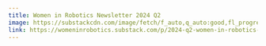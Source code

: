 ```yaml
---
title: Women in Robotics Newsletter 2024 Q2
image: https://substackcdn.com/image/fetch/f_auto,q_auto:good,fl_progressive:steep/https%3A%2F%2Fsubstack-post-media.s3.amazonaws.com%2Fpublic%2Fimages%2Fb70150bc-e13a-489e-a951-8254240829d6_1500x843.png
link: https://womeninrobotics.substack.com/p/2024-q2-women-in-robotics-newsletter
---
```

